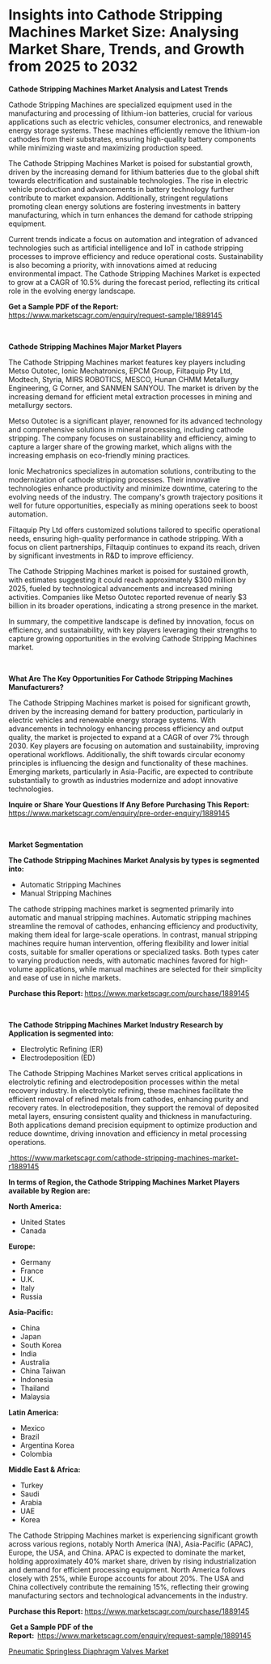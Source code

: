 <p><h1>Insights into Cathode Stripping Machines Market Size: Analysing Market Share, Trends, and Growth from 2025 to 2032</h1></p><p><strong>Cathode Stripping Machines Market Analysis and Latest Trends</strong></p>
<p><p>Cathode Stripping Machines are specialized equipment used in the manufacturing and processing of lithium-ion batteries, crucial for various applications such as electric vehicles, consumer electronics, and renewable energy storage systems. These machines efficiently remove the lithium-ion cathodes from their substrates, ensuring high-quality battery components while minimizing waste and maximizing production speed.</p><p>The Cathode Stripping Machines Market is poised for substantial growth, driven by the increasing demand for lithium batteries due to the global shift towards electrification and sustainable technologies. The rise in electric vehicle production and advancements in battery technology further contribute to market expansion. Additionally, stringent regulations promoting clean energy solutions are fostering investments in battery manufacturing, which in turn enhances the demand for cathode stripping equipment.</p><p>Current trends indicate a focus on automation and integration of advanced technologies such as artificial intelligence and IoT in cathode stripping processes to improve efficiency and reduce operational costs. Sustainability is also becoming a priority, with innovations aimed at reducing environmental impact. The Cathode Stripping Machines Market is expected to grow at a CAGR of 10.5% during the forecast period, reflecting its critical role in the evolving energy landscape.</p></p>
<p><strong>Get a Sample PDF of the Report:&nbsp;</strong> <a href="https://www.marketscagr.com/enquiry/request-sample/1889145?utm_campaign=3189&utm_medium=2&utm_source=Github&utm_content=ia&utm_term=28032025&utm_id=cathode-stripping-machines">https://www.marketscagr.com/enquiry/request-sample/1889145</a></p>
<p>&nbsp;</p>
<p><strong>Cathode Stripping Machines Major Market Players</strong></p>
<p><p>The Cathode Stripping Machines market features key players including Metso Outotec, Ionic Mechatronics, EPCM Group, Filtaquip Pty Ltd, Modtech, Styria, MIRS ROBOTICS, MESCO, Hunan CHMM Metallurgy Engineering, G Corner, and SANMEN SANYOU. The market is driven by the increasing demand for efficient metal extraction processes in mining and metallurgy sectors.</p><p>Metso Outotec is a significant player, renowned for its advanced technology and comprehensive solutions in mineral processing, including cathode stripping. The company focuses on sustainability and efficiency, aiming to capture a larger share of the growing market, which aligns with the increasing emphasis on eco-friendly mining practices.</p><p>Ionic Mechatronics specializes in automation solutions, contributing to the modernization of cathode stripping processes. Their innovative technologies enhance productivity and minimize downtime, catering to the evolving needs of the industry. The company's growth trajectory positions it well for future opportunities, especially as mining operations seek to boost automation.</p><p>Filtaquip Pty Ltd offers customized solutions tailored to specific operational needs, ensuring high-quality performance in cathode stripping. With a focus on client partnerships, Filtaquip continues to expand its reach, driven by significant investments in R&D to improve efficiency.</p><p>The Cathode Stripping Machines market is poised for sustained growth, with estimates suggesting it could reach approximately $300 million by 2025, fueled by technological advancements and increased mining activities. Companies like Metso Outotec reported revenue of nearly $3 billion in its broader operations, indicating a strong presence in the market.</p><p>In summary, the competitive landscape is defined by innovation, focus on efficiency, and sustainability, with key players leveraging their strengths to capture growing opportunities in the evolving Cathode Stripping Machines market.</p></p>
<p>&nbsp;</p>
<p><strong>What Are The Key Opportunities For Cathode Stripping Machines Manufacturers?</strong></p>
<p><p>The Cathode Stripping Machines market is poised for significant growth, driven by the increasing demand for battery production, particularly in electric vehicles and renewable energy storage systems. With advancements in technology enhancing process efficiency and output quality, the market is projected to expand at a CAGR of over 7% through 2030. Key players are focusing on automation and sustainability, improving operational workflows. Additionally, the shift towards circular economy principles is influencing the design and functionality of these machines. Emerging markets, particularly in Asia-Pacific, are expected to contribute substantially to growth as industries modernize and adopt innovative technologies.</p></p>
<p><strong>Inquire or Share Your Questions If Any Before Purchasing This Report:</strong> <a href="https://www.marketscagr.com/enquiry/pre-order-enquiry/1889145?utm_campaign=3189&utm_medium=2&utm_source=Github&utm_content=ia&utm_term=28032025&utm_id=cathode-stripping-machines">https://www.marketscagr.com/enquiry/pre-order-enquiry/1889145</a></p>
<p>&nbsp;</p>
<p><strong>Market Segmentation</strong></p>
<p><strong>The Cathode Stripping Machines Market Analysis by types is segmented into:</strong></p>
<p><ul><li>Automatic Stripping Machines</li><li>Manual Stripping Machines</li></ul></p>
<p><p>The cathode stripping machines market is segmented primarily into automatic and manual stripping machines. Automatic stripping machines streamline the removal of cathodes, enhancing efficiency and productivity, making them ideal for large-scale operations. In contrast, manual stripping machines require human intervention, offering flexibility and lower initial costs, suitable for smaller operations or specialized tasks. Both types cater to varying production needs, with automatic machines favored for high-volume applications, while manual machines are selected for their simplicity and ease of use in niche markets.</p></p>
<p><strong>Purchase this Report:&nbsp;</strong><a href="https://www.marketscagr.com/purchase/1889145?utm_campaign=3189&utm_medium=2&utm_source=Github&utm_content=ia&utm_term=28032025&utm_id=cathode-stripping-machines">https://www.marketscagr.com/purchase/1889145</a></p>
<p>&nbsp;</p>
<p><strong>The Cathode Stripping Machines Market Industry Research by Application is segmented into:</strong></p>
<p><ul><li>Electrolytic Refining (ER)</li><li>Electrodeposition (ED)</li></ul></p>
<p><p>The Cathode Stripping Machines Market serves critical applications in electrolytic refining and electrodeposition processes within the metal recovery industry. In electrolytic refining, these machines facilitate the efficient removal of refined metals from cathodes, enhancing purity and recovery rates. In electrodeposition, they support the removal of deposited metal layers, ensuring consistent quality and thickness in manufacturing. Both applications demand precision equipment to optimize production and reduce downtime, driving innovation and efficiency in metal processing operations.</p></p>
<p><a href="https://www.marketscagr.com/cathode-stripping-machines-market-r1889145?utm_campaign=3189&utm_medium=2&utm_source=Github&utm_content=ia&utm_term=28032025&utm_id=cathode-stripping-machines">&nbsp;https://www.marketscagr.com/cathode-stripping-machines-market-r1889145</a></p>
<p><strong>In terms of Region, the Cathode Stripping Machines Market Players available by Region are:</strong></p>
<p>
    <p> <strong> North America: </strong>
        <ul>
            <li>United States</li>
            <li>Canada</li>
        </ul>
        </p> 
    <p> <strong> Europe: </strong>
        <ul>
            <li>Germany</li>
            <li>France</li>
            <li>U.K.</li>
            <li>Italy</li>
            <li>Russia</li>
        </ul>
        </p> 
    <p> <strong> Asia-Pacific: </strong>
        <ul>
            <li>China</li>
            <li>Japan</li>
            <li>South Korea</li>
            <li>India</li>
            <li>Australia</li>
            <li>China Taiwan</li>
            <li>Indonesia</li>
            <li>Thailand</li>
            <li>Malaysia</li>
        </ul>
        </p> 
    <p> <strong> Latin America: </strong>
        <ul>
            <li>Mexico</li>
            <li>Brazil</li>
            <li>Argentina Korea</li>
            <li>Colombia</li>
        </ul>
        </p> 
    <p> <strong> Middle East & Africa: </strong>
        <ul>
            <li>Turkey</li>
            <li>Saudi</li>
            <li>Arabia</li>
            <li>UAE</li>
            <li>Korea</li>
        </ul>
    </p>
    </p>
<p><p>The Cathode Stripping Machines market is experiencing significant growth across various regions, notably North America (NA), Asia-Pacific (APAC), Europe, the USA, and China. APAC is expected to dominate the market, holding approximately 40% market share, driven by rising industrialization and demand for efficient processing equipment. North America follows closely with 25%, while Europe accounts for about 20%. The USA and China collectively contribute the remaining 15%, reflecting their growing manufacturing sectors and technological advancements in the industry.</p></p>
<p><strong>Purchase this Report: </strong><a href="https://www.marketscagr.com/purchase/1889145?utm_campaign=3189&utm_medium=2&utm_source=Github&utm_content=ia&utm_term=28032025&utm_id=cathode-stripping-machines">https://www.marketscagr.com/purchase/1889145</a></p>
<p>&nbsp;<strong>Get a Sample PDF of the Report:&nbsp;&nbsp;</strong><a href="https://www.marketscagr.com/enquiry/request-sample/1889145?utm_campaign=3189&utm_medium=2&utm_source=Github&utm_content=ia&utm_term=28032025&utm_id=cathode-stripping-machines">https://www.marketscagr.com/enquiry/request-sample/1889145</a></p>
<p><strong></strong></p>
<p><p><a href="https://github.com/saoneubeh8/Market-Research-Report-List-1/blob/main/pneumatic-springless-diaphragm-valves-market.md?utm_campaign=3189&utm_medium=2&utm_source=Github&utm_content=ia&utm_term=28032025&utm_id=cathode-stripping-machines">Pneumatic Springless Diaphragm Valves Market</a></p></p>